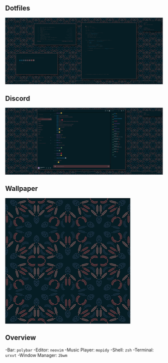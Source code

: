 ## Dotfiles
![alt text](setup.png)

## Discord
![alt text](discord.png)

## Wallpaper
![alt text](wall.png)

## Overview
-Bar: ```polybar```
-Editor: ```neovim```
-Music Player: ```mopidy```
-Shell: ```zsh```
-Terminal: ```urxvt```
-Window Manager: ```2bwm```
